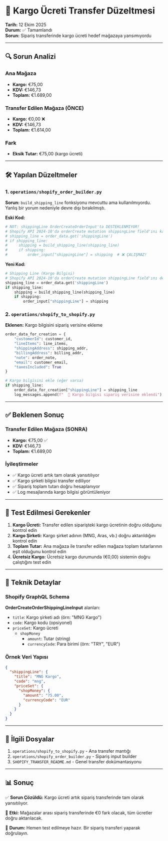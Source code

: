 # 🚚 Kargo Ücreti Transfer Düzeltmesi

**Tarih:** 12 Ekim 2025  
**Durum:** ✅ Tamamlandı  
**Sorun:** Sipariş transferinde kargo ücreti hedef mağazaya yansımıyordu

---

## 🔍 Sorun Analizi

### Ana Mağaza
- **Kargo:** €75,00
- **KDV:** €146,73  
- **Toplam:** €1.689,00

### Transfer Edilen Mağaza (ÖNCE)
- **Kargo:** €0,00 ❌
- **KDV:** €146,73
- **Toplam:** €1.614,00

### Fark
- **Eksik Tutar:** €75,00 (kargo ücreti)

---

## 🛠️ Yapılan Düzeltmeler

### 1. `operations/shopify_order_builder.py`

**Sorun:** `build_shipping_line` fonksiyonu mevcuttu ama kullanılmıyordu. Yanlış bir yorum nedeniyle devre dışı bırakılmıştı.

**Eski Kod:**
```python
# NOT: shippingLine OrderCreateOrderInput'ta DESTEKLENMIYOR!
# Shopify API 2024-10'da orderCreate mutation shippingLine field'ını kabul etmiyor.
# shipping_line = order_data.get('shippingLine')
# if shipping_line:
#     shipping = build_shipping_line(shipping_line)
#     if shipping:
#         order_input["shippingLine"] = shipping  # ❌ ÇALIŞMAZ!
```

**Yeni Kod:**
```python
# Shipping Line (Kargo Bilgisi)
# Shopify API 2024-10'da orderCreate mutation shippingLine field'ını destekler
shipping_line = order_data.get('shippingLine')
if shipping_line:
    shipping = build_shipping_line(shipping_line)
    if shipping:
        order_input["shippingLine"] = shipping
```

### 2. `operations/shopify_to_shopify.py`

**Eklenen:** Kargo bilgisini sipariş verisine ekleme

```python
order_data_for_creation = {
    "customerId": customer_id,
    "lineItems": line_items,
    "shippingAddress": shipping_addr,
    "billingAddress": billing_addr,
    "note": order_note,
    "email": customer_email,
    "taxesIncluded": True
}

# Kargo bilgisini ekle (eğer varsa)
if shipping_line:
    order_data_for_creation["shippingLine"] = shipping_line
    log_messages.append(f"  🚚 Kargo bilgisi sipariş verisine eklendi")
```

---

## ✅ Beklenen Sonuç

### Transfer Edilen Mağaza (SONRA)
- **Kargo:** €75,00 ✅
- **KDV:** €146,73
- **Toplam:** €1.689,00

### İyileştirmeler
- ✅ Kargo ücreti artık tam olarak yansıtılıyor
- ✅ Kargo şirketi bilgisi transfer ediliyor
- ✅ Sipariş toplam tutarı doğru hesaplanıyor
- ✅ Log mesajlarında kargo bilgisi görüntüleniyor

---

## 🧪 Test Edilmesi Gerekenler

1. **Kargo Ücreti:** Transfer edilen siparişteki kargo ücretinin doğru olduğunu kontrol edin
2. **Kargo Şirketi:** Kargo şirket adının (MNG, Aras, vb.) doğru aktarıldığını kontrol edin
3. **Toplam Tutar:** Ana mağaza ile transfer edilen mağaza toplam tutarlarının eşit olduğunu kontrol edin
4. **Ücretsiz Kargo:** Ücretsiz kargo durumunda (€0,00) sistemin doğru çalıştığını test edin

---

## 📝 Teknik Detaylar

### Shopify GraphQL Schema

**OrderCreateOrderShippingLineInput** alanları:
- `title`: Kargo şirketi adı (örn: "MNG Kargo")
- `code`: Kargo kodu (opsiyonel)
- `priceSet`: Kargo ücreti
  - `shopMoney`
    - `amount`: Tutar (string)
    - `currencyCode`: Para birimi (örn: "TRY", "EUR")

### Örnek Veri Yapısı

```json
{
  "shippingLine": {
    "title": "MNG Kargo",
    "code": "mng",
    "priceSet": {
      "shopMoney": {
        "amount": "75.00",
        "currencyCode": "EUR"
      }
    }
  }
}
```

---

## 🔗 İlgili Dosyalar

1. `operations/shopify_to_shopify.py` - Ana transfer mantığı
2. `operations/shopify_order_builder.py` - Sipariş input builder
3. `SHOPIFY_TRANSFER_README.md` - Genel transfer dokümantasyonu

---

## 📊 Sonuç

✅ **Sorun Çözüldü:** Kargo ücreti artık sipariş transferinde tam olarak yansıtılıyor.

🎯 **Etki:** Mağazalar arası sipariş transferinde €0 fark olacak, tüm ücretler doğru aktarılacak.

🚀 **Durum:** Hemen test edilmeye hazır. Bir sipariş transferi yaparak doğrulayın.

